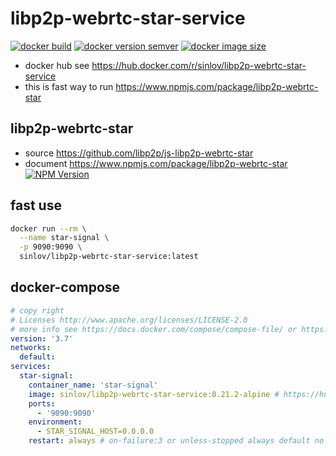 # libp2p-webrtc-star-service

[![docker build](https://img.shields.io/docker/cloud/build/sinlov/libp2p-webrtc-star-service)](https://hub.docker.com/r/sinlov/libp2p-webrtc-star-service)
[![docker version semver](https://img.shields.io/docker/v/sinlov/libp2p-webrtc-star-service?sort=semver)](https://hub.docker.com/r/sinlov/libp2p-webrtc-star-service/tags?page=1&ordering=last_updated)
[![docker image size](https://img.shields.io/docker/image-size/sinlov/libp2p-webrtc-star-service)](https://hub.docker.com/r/sinlov/libp2p-webrtc-star-service)

- docker hub see https://hub.docker.com/r/sinlov/libp2p-webrtc-star-service
- this is fast way to run https://www.npmjs.com/package/libp2p-webrtc-star

## libp2p-webrtc-star

- source https://github.com/libp2p/js-libp2p-webrtc-star
- document https://www.npmjs.com/package/libp2p-webrtc-star [![NPM Version](http://img.shields.io/npm/v/libp2p-webrtc-star.svg?style=flat)](https://www.npmjs.org/package/libp2p-webrtc-star)

## fast use

```sh
docker run --rm \
  --name star-signal \
  -p 9090:9090 \
  sinlov/libp2p-webrtc-star-service:latest
```

## docker-compose

```yml
# copy right
# Licenses http://www.apache.org/licenses/LICENSE-2.0
# more info see https://docs.docker.com/compose/compose-file/ or https://docker.github.io/compose/compose-file/
version: '3.7'
networks:
  default:
services:
  star-signal:
    container_name: 'star-signal'
    image: sinlov/libp2p-webrtc-star-service:0.21.2-alpine # https://hub.docker.com/r/sinlov/libp2p-webrtc-star-service/tags?page=1&ordering=last_updated
    ports:
      - '9090:9090'
    environment:
      - STAR_SIGNAL_HOST=0.0.0.0
    restart: always # on-failure:3 or unless-stopped always default no
```